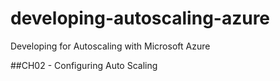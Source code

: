# developing-autoscaling-azure
Developing for Autoscaling with Microsoft Azure

##CH02 - Configuring Auto Scaling